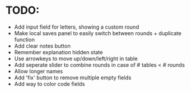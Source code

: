 
# TODO:

 - Add input field for letters, showing a custom round
 - Make local saves panel to easily switch between rounds + duplicate function
 - Add clear notes button
 - Remember explanation hidden state
 - Use arrowkeys to move up/down/left/right in table
 - Add seperate slider to combine rounds in case of # tables < # rounds
 - Allow longer names
 - Add 'fix' button to remove multiple empty fields
 - Add way to color code fields
 